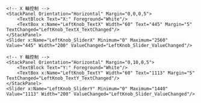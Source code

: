 <StackPanel Orientation="Vertical" HorizontalAlignment="Left" VerticalAlignment="Top" Margin="30">

    <!-- X 軸控制 -->
    <StackPanel Orientation="Horizontal" Margin="0,0,0,5">
        <TextBlock Text="X:" Foreground="White"/>
        <TextBox x:Name="LeftKnob_TextX" Width="60" Text="445" Margin="5" TextChanged="LeftKnob_TextX_TextChanged"/>
    </StackPanel>
    <Slider x:Name="LeftKnob_SliderX" Minimum="0" Maximum="2560" Value="445" Width="200" ValueChanged="LeftKnob_Slider_ValueChanged"/>

    <!-- Y 軸控制 -->
    <StackPanel Orientation="Horizontal" Margin="0,10,0,5">
        <TextBlock Text="Y:" Foreground="White"/>
        <TextBox x:Name="LeftKnob_TextY" Width="60" Text="1113" Margin="5" TextChanged="LeftKnob_TextY_TextChanged"/>
    </StackPanel>
    <Slider x:Name="LeftKnob_SliderY" Minimum="0" Maximum="1440" Value="1113" Width="200" ValueChanged="LeftKnob_Slider_ValueChanged"/>

</StackPanel>


